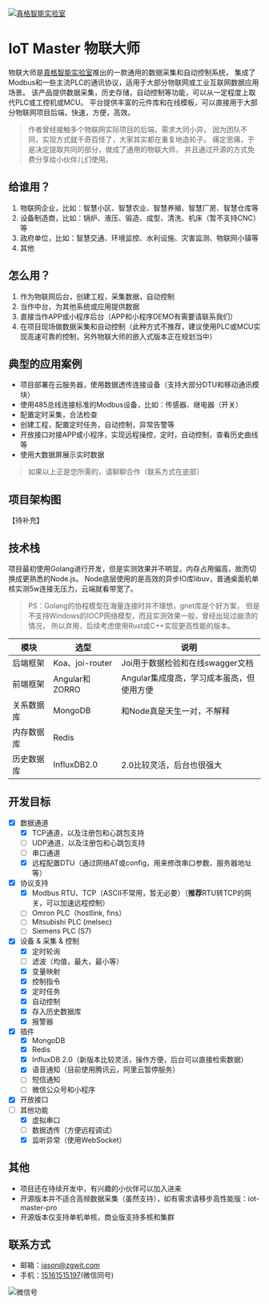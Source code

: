 [![真格智能实验室](https://labs.zgwit.com/logo.png)](https://labs.zgwit.com)

# IoT Master 物联大师

物联大师是[真格智能实验室](https://labs.zgwit.com)推出的一款通用的数据采集和自动控制系统， 
集成了Modbus和一些主流PLC的通讯协议，适用于大部分物联网或工业互联网数据应用场景。
该产品提供数据采集，历史存储，自动控制等功能，可以从一定程度上取代PLC或工控机或MCU。 
平台提供丰富的元件库和在线模板，可以直接用于大部分物联网项目后端，快速，方便，高效。

> 作者曾经接触多个物联网实际项目的后端，需求大同小异， 因为团队不同，实现方式就千奇百怪了，大家其实都在重复地造轮子。
> 痛定思痛，于是决定提取共同的部分，做成了通用的物联大师， 并且通过开源的方式免费分享给小伙伴儿们使用。

## 给谁用？

1. 物联网企业，比如：智慧小区、智慧农业、智慧养殖、智慧厂房、智慧仓库等
2. 设备制造商，比如：锅炉、液压、锻造、成型、清洗、机床（暂不支持CNC）等
3. 政府单位，比如：智慧交通、环境监控、水利设施、灾害监测、物联网小镇等
4. 其他

## 怎么用？

1. 作为物联网后台，创建工程，采集数据，自动控制
2. 当作中台，为其他系统或应用提供数据
3. 直接当作APP或小程序后台（APP和小程序DEMO有需要请联系我们）
4. 在项目现场做数据采集和自动控制（此种方式不推荐，建议使用PLC或MCU实现高速可靠的控制，另外物联大师的嵌入式版本正在规划当中）


## 典型的应用案例

- 项目部署在云服务器，使用数据透传连接设备（支持大部分DTU和移动通讯模块）
- 使用485总线连接标准的Modbus设备，比如：传感器、继电器（开关）
- 配置定时采集，合法检查
- 创建工程，配置定时任务，自动控制，异常告警等
- 开放接口对接APP或小程序，实现远程操控，定时，自动控制，查看历史曲线等
- 使用大数据屏展示实时数据

> 如果以上正是您所需的，请聊聊合作（联系方式在底部）


## 项目架构图

【待补充】

## 技术栈

项目最初使用Golang进行开发，但是实测效果并不明显，内存占用偏高，故而切换成更熟悉的Node.js。
Node底层使用的是高效的异步IO库libuv，普通桌面机单核实测5w连接无压力，云端就看带宽了。

> PS：Golang的协程模型在海量连接时并不理想，gnet库是个好方案，
> 但是不支持Windows的IOCP网络模型，而且实测效果一般，曾经出现过崩溃的情况，
> 所以弃用，后续考虑使用Rust或C++实现更高性能的版本。


| 模块        | 选型    |  说明  |
| --------   | -----   | ---- |
| 后端框架     | Koa、joi-router    |  Joi用于数据检验和在线swagger文档  |
| 前端框架     | Angular和ZORRO    |  Angular集成度高，学习成本虽高，但使用方便  |
| 关系数据库   | MongoDB    |   和Node真是天生一对，不解释    |
| 内存数据库   | Redis      |       |
| 历史数据库   | InfluxDB2.0 |  2.0比较灵活，后台也很强大    |

## 开发目标

- [x] 数据通道
    - [x] TCP通道，以及注册包和心跳包支持
    - [ ] UDP通道，以及注册包和心跳包支持
    - [ ] 串口通道
    - [x] 远程配置DTU（通过网络AT或config，用来修改串口参数、服务器地址等）
- [x] 协议支持
    - [x] Modbus RTU、TCP（ASCII不常用，暂无必要）（**推荐**RTU转TCP的网关，可以加速远程控制）
    - [ ] Omron PLC（hostlink, fins）
    - [ ] Mitsubishi PLC (melsec)
    - [ ] Siemens PLC (S7)
- [x] 设备 & 采集 & 控制
    - [x] 定时轮询
    - [ ] 滤波（均值，最大，最小等）
    - [x] 变量映射
    - [x] 控制指令
    - [x] 定时任务
    - [x] 自动控制
    - [x] 存入历史数据库
    - [x] 报警器
- [x] 插件
    - [x] MongoDB
    - [x] Redis
    - [x] InfluxDB 2.0（新版本比较灵活，操作方便，后台可以直接检索数据）
    - [x] 语音通知（目前使用腾讯云，阿里云暂停服务）
    - [ ] 短信通知
    - [ ] 微信公众号和小程序
- [x] 开放接口
- [ ] 其他功能
    - [x] 虚拟串口
    - [ ] 数据透传（方便远程调试）
    - [x] 监听异常（使用WebSocket）

## 其他

- 项目还在待续开发中，有兴趣的小伙伴可以加入进来
- 开源版本并不适合高频数据采集（虽然支持），如有需求请移步高性能版：iot-master-pro
- 开源版本仅支持单机单核，商业版支持多核和集群

## 联系方式

- 邮箱：[jason@zgwit.com](mailto:jason@zgwit.com)
- 手机：[15161515197](tel:15161515197)(微信同号)

![微信号](https://labs.zgwit.com/qrcode.jpg)

